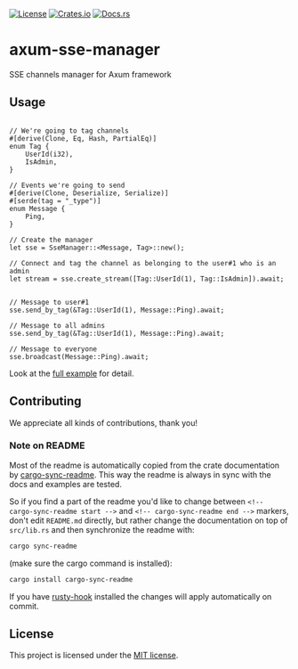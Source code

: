 [![License](https://img.shields.io/crates/l/axum-sse-manager.svg)](https://choosealicense.com/licenses/mit/)
[![Crates.io](https://img.shields.io/crates/v/axum-sse-manager.svg)](https://crates.io/crates/axum-sse-manager)
[![Docs.rs](https://docs.rs/axum-sse-manager/badge.svg)](https://docs.rs/axum-sse-manager)

<!-- cargo-sync-readme start -->

# axum-sse-manager

SSE channels manager for Axum framework

## Usage

```rust,no_run

// We're going to tag channels
#[derive(Clone, Eq, Hash, PartialEq)]
enum Tag {
    UserId(i32),
    IsAdmin,
}

// Events we're going to send
#[derive(Clone, Deserialize, Serialize)]
#[serde(tag = "_type")]
enum Message {
    Ping,
}

// Create the manager
let sse = SseManager::<Message, Tag>::new();

// Connect and tag the channel as belonging to the user#1 who is an admin
let stream = sse.create_stream([Tag::UserId(1), Tag::IsAdmin]).await;


// Message to user#1
sse.send_by_tag(&Tag::UserId(1), Message::Ping).await;

// Message to all admins
sse.send_by_tag(&Tag::UserId(1), Message::Ping).await;

// Message to everyone
sse.broadcast(Message::Ping).await;
```

Look at the [full example][example] for detail.

[example]: https://github.com/imbolc/axum-sse-manager/blob/main/examples/users.rs

<!-- cargo-sync-readme end -->

## Contributing

We appreciate all kinds of contributions, thank you!


### Note on README

Most of the readme is automatically copied from the crate documentation by [cargo-sync-readme][].
This way the readme is always in sync with the docs and examples are tested.

So if you find a part of the readme you'd like to change between `<!-- cargo-sync-readme start -->`
and `<!-- cargo-sync-readme end -->` markers, don't edit `README.md` directly, but rather change
the documentation on top of `src/lib.rs` and then synchronize the readme with:
```bash
cargo sync-readme
```
(make sure the cargo command is installed):
```bash
cargo install cargo-sync-readme
```

If you have [rusty-hook] installed the changes will apply automatically on commit.


## License

This project is licensed under the [MIT license](LICENSE).

[cargo-sync-readme]: https://github.com/phaazon/cargo-sync-readme
[rusty-hook]: https://github.com/swellaby/rusty-hook
